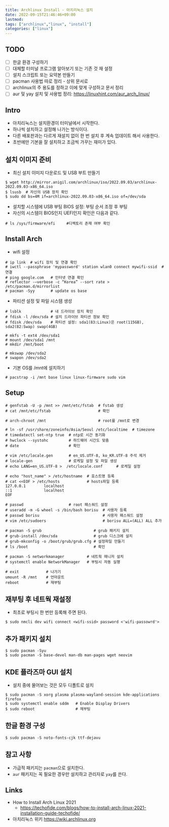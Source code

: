 ```yaml
---
title: Archlinux Install - 아치리눅스 설치
date: 2022-09-15T21:46:46+09:00
lastmod:
tags: ["archlinux","linux", "install"]
categories: ["linux"]
---
```


## TODO

* [ ] 한글 환경 구성하기
* [ ] 대체할 터미널 프로그램 알아보기 또는 기존 것 재 설정
* [ ] 설치 스크립트 또는 요약본 만들기
* [ ] pacman 사용법 따로 정리 - 상위 문서로
* [ ] archlinux의 주 용도를 정하고 이에 맞게 구성하고 문서 정리
* [ ] aur 및 yay 설치 및 사용법 정리: https://linuxhint.com/aur_arch_linux/

## Intro

* 아치리눅스는 설치환경이 터미널에서 시작한다.
* 하나씩 설치하고 설정해 나가는 방식이다.
* 다른 배포판과는 다르게 재설치 없이 한 번 설치 후 계속 업데이트 해서 사용한다.
* 초반에만 기본을 잘 설치하고 조금씩 가꾸는 재미가 있다.

## 설치 이미지 준비

* 최신 설치 이미지 다운로드 및 USB 부트 만들기
```console
$ wget http://mirror.anigil.com/archlinux/iso/2022.09.03/archlinux-2022.09.03-x86_64.iso
$ lsusb  # 자신의 USB 장치 확인
$ sudo dd bs=4M if=archlinux-2022.09.03-x86_64.iso of=/dev/sda
```

* 설치할 시스템에 USB 부팅 BIOS 설정: 부팅 순서 조정 후 부팅
* 자신의 시스템이 BIOS인지 UEFI인지 확인은 다음과 같다.
```console
# ls /sys/firmware/efi     #디렉토리 존재 여부 확인
```

## Install Arch

* wifi 설정

```console
# ip link  # wifi 장치 및 연결 확인
# iwctl --passphrase 'mypassword' station wlan0 connect mywifi-ssid  # 연결
# ping google.com   # 인터넷 연결 확인
# reflector -–verbose -c “Korea” --sort rate > /etc/pacman.d/mirrorlist
# pacman -Syy       # update os base
```

* 파티션 설정 및 파일 시스템 생성
```console
# lsblk             # 내 드라이브 장치 확인
# fdisk -l /dev/sda # 설치 드라이브 파티션 정보 확인
# fdisk /dev/sda    # 파티션 설정: sda1(83:Linux)은 root(115GB), sda2(82:Swap) swap(4GB)

# mkfs -t ext4 /dev/sda1
# mount /dev/sda1 /mnt
# mkdir /mnt/boot

# mkswap /dev/sda2
# swapon /dev/sda2
```

* 기본 OS를 /mnt에 설치하기
```console
# pacstrap -i /mnt base linux linux-firmware sudo vim
```

## Setup

```console
# genfstab -U -p /mnt >> /mnt/etc/fstab  # fstab 생성
# cat /mnt/etc/fstab                     # 확인

# arch-chroot /mnt                       # root를 /mnt로 변경 

# ln -sf /usr/share/zoneinfo/Asia/Seoul /etc/localtime  # timezone
# timedatectl set-ntp true  # ntp로 시간 동기화
# hwclock --systohc         # 하드웨어 시간도 맞춤
# date                      # 확인

# vim /etc/locale.gen       # en_US.UTF-8, ko_KR.UTF-8 주석 제거
# locale-gen                # 로케일 설정 및 파일 생성
# echo LANG=en_US.UTF-8 >  /etc/locale.conf      # 로케일 설정

# echo "host_name" > /etc/hostname  # 호스트명 등록
# cat <<EOF > /etc/hosts            # hosts파일 등록
127.0.0.1        localhost
::1              localhost
EOF

# passwd                    # root 패스워드 설정
# useradd -m -G wheel -s /bin/bash borisu  # 사용자 등록
# passwd borisu                            # 사용자 패스워드 설정
# vim /etc/sudoers                         # borisu ALL=(ALL) ALL 추가 

# pacman -S grub                       # grub 패키지 설치
# grub-install /dev/sda                # grub 디스크에 설치
# grub-mkconfig -o /boot/grub/grub.cfg # 설정파일 만들기
# ls /boot                             # 확인

# pacman -S networkmanager          # 네트웍 매니저 설치
# systemctl enable NetworkManager   # 부팅시 자동 실행

# exit            # 나가기
umount -R /mnt    # 언마운트
reboot            # 재부팅
```

## 재부팅 후 네트웍 재설정

* 최초로 부팅시 한 번만 등록해 주면 된다.
```console
$ sudo nmcli dev wifi connect <wifi-ssid> password <'wifi-passowrd'>
```

## 추가 패키지 설치
```console
$ sudo pacman -Syu
$ sudo pacman -S base-devel man-db man-pages wget neovim 
```

## KDE 플라즈마 GUI 설치

* 설치 중에 물어보는 것은 모두 디폴트로 설치
```console
$ sudo pacman -S xorg plasma plasma-wayland-session kde-applications firefox
$ sudo systemctl enable sddm   # Enable Display Drivers
$ sudo reboot                  # 재부팅
```

## 한글 환경 구성

```console
$ sudo pacman -S noto-fonts-cjk ttf-dejavu
```

## 참고 사항

* 가급적 패키지는 `pacman`으로 설치한다.
* `aur` 패키지는 꼭 필요한 경우만 설치하고 관리자로 `yay`를 쓴다.

## Links

* How to Install Arch Linux 2021
  - <https://techofide.com/blogs/how-to-install-arch-linux-2021-installation-guide-techofide/>
* 아치리눅스 위키 <https://wiki.archlinux.org>
